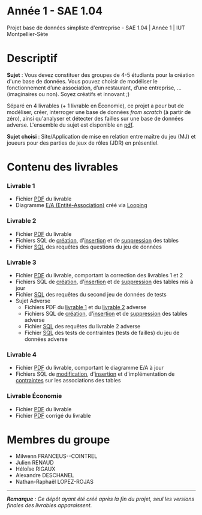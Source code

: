 # Année 1 - SAE 1.04
Projet base de données simpliste d'entreprise - SAE 1.04 | Année 1 | IUT Montpellier-Sète

# Descriptif
**Sujet** : Vous devez constituer des groupes de 4-5 étudiants pour la création d'une base de données. Vous pouvez choisir de modéliser le fonctionnement d’une association, d’un restaurant, d’une
entreprise, ... (imaginaires ou non). Soyez créatifs et innovant ;)

Séparé en 4 livrables (+ 1 livrable en Économie), ce projet a pour but de modéliser, créer, interroger une base de données _from scratch_ (à partir de zéro), ainsi qu'analyser et détecter des failles sur une base de données adverse.
L'ensemble du sujet est disponible en [pdf](SAE4-2023.pdf).

**Sujet choisi** : Site/Application de mise en relation entre maître du jeu (MJ) et joueurs pour des parties de jeux de rôles (JDR) en présentiel.

# Contenu des livrables

### Livrable 1
- Fichier [PDF](Livrable%201/S1_SAE104_L1_Franceus_Lopez_Rigaux_Deschanel_Renaud.pdf) du livrable
- Diagramme [E/A (Entité-Association)](Livrable%201/Diagramme%20EA.loo) créé via [Looping](https://www.looping-mcd.fr/)

### Livrable 2
- Fichier [PDF](Livrable%202/S1_SAE104_L2_Franceus_Lopez_Rigaux_Deschanel_Renaud.pdf) du livrable
- Fichiers SQL de [création](Livrable%202/Creation.sql), d'[insertion](Livrable%202/Insertion.sql) et de [suppression](Livrable%202/Suppression.sql) des tables
- Fichier [SQL](Livrable%202/Requetes_questions.sql) des requêtes des questions du jeu de données

### Livrable 3
- Fichier [PDF](Livrable%203/S1_SAE104_L3_Franceus_Lopez_Rigaux_Deschanel_Renaud.pdf) du livrable, comportant la correction des livrables 1 et 2
- Fichiers SQL de [création](Livrable%203/S1_SAE104_L2_Creation_Franceus_Lopez_Rigaux_Deschanel_Renaud.sql), d'[insertion](Livrable%203/S1_SAE104_L2_Insertion_Franceus_Lopez_Rigaux_Deschanel_Renaud.sql) et de [suppression](Livrable%203/S1_SAE104_L2_Suppression_Franceus_Lopez_Rigaux_Deschanel_Renaud.sql) des tables mis à jour
- Fichier [SQL](Livrable%203/S1_SAE104_L3_Defense_Franceus_Lopez_Rigaux_Deschanel_Renaud.sql) des requêtes du second jeu de données de tests
- Sujet Adverse
  - Fichiers PDF du [livrable 1](Livrable%203/Sujet%20adverse/SAE104_LIVRABLE1_CATHELIN_DUONG_GAYED_MARTIN.pdf) et du [livrable 2](Livrable%203/Sujet%20adverse/livrable2_cathelin_gayed_martin_duong_44.pdf) adverse
  - Fichiers SQL de [création](Livrable%203/Sujet%20adverse/Creation.sql), d'[insertion](Livrable%203/Sujet%20adverse/Insertion.sql) et de [suppression](Livrable%203/Sujet%20adverse/Suppression.sql) des tables adverse
  - Fichier [SQL](Livrable%203/S1_SAE104_L3_Requetes_Franceus_Lopez_Rigaux_Deschanel_Renaud.sql) des requêtes du livrable 2 adverse
  - Fichier [SQL](Livrable%203/S1_SAE104_L3_Attaque_Franceus_Lopez_Rigaux_Deschanel_Renaud.sql) des tests de contraintes (tests de failles) du jeu de données adverse

### Livrable 4
- Fichier [PDF](Livrable%204/S1_SAE104_L4_Franceus_Lopez_Rigaux_Deschanel_Renaud.pdf) du livrable, comportant le diagramme E/A à jour
- Fichiers SQL de [modification](Livrable%204/S1_SAE104_L4_Modification_Franceus_Lopez_Rigaux_Deschanel_Renaud.sql), d'[insertion](Livrable%204/S1_SAE104_L4_Insertion_Franceus_Lopez_Rigaux_Deschanel_Renaud.sql) et d'implémentation de [contraintes](Livrable%204/S1_SAE104_L4_Contraintes_Franceus_Lopez_Rigaux_Deschanel_Renaud.sql) sur les associations des tables

### Livrable Économie
- Fichier [PDF](Livrable%20Économie/SAE104-ECO_Franceus_Lopez_Renaud_Deschanel_Rigaux.pdf) du livrable
- Fichier [PDF](Livrable%20Économie/SAE104-ECO_Franceus_Lopez_Renaud_Deschanel_Rigaux_CORRIGÉ.pdf) corrigé du livrable

# Membres du groupe
- Milwenn FRANCEUS--COINTREL
- Julien RENAUD
- Héloïse RIGAUX
- Alexandre DESCHANEL
- Nathan-Raphaël LOPEZ-ROJAS

___
_**Remarque** : Ce dépôt ayant été créé après la fin du projet, seul les versions finales des livrables apparaissent._
